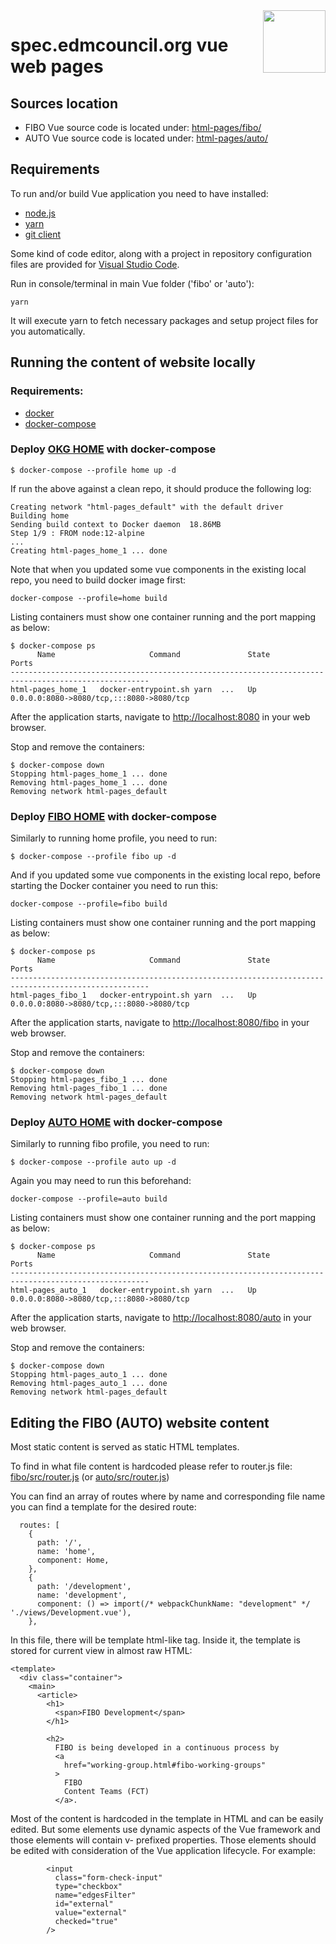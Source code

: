 <img src="https://vuejs.org/images/logo.png" width="100" align="right"/>

# spec.edmcouncil.org vue web pages 

## Sources location

- FIBO Vue source code is located under: [html-pages/fibo/](./fibo/)
- AUTO Vue source code is located under: [html-pages/auto/](./auto/)


## Requirements

To run and/or build Vue application you need to have installed:

* [node.js](https://nodejs.org/)
* [yarn](https://yarnpkg.com/)
* [git client](https://git-scm.com/)

Some kind of code editor, along with a project in repository configuration files are provided for [Visual Studio Code](https://code.visualstudio.com/).

Run in console/terminal in main Vue folder ('fibo' or 'auto'):

```
yarn
```

It will execute yarn to fetch necessary packages and setup project files for you automatically.

## Running the content of website locally
### Requirements:

* [docker](https://docs.docker.com/get-docker/)
* [docker-compose](https://docs.docker.com/compose/install/)

### Deploy [OKG HOME](./home) with docker-compose

```
$ docker-compose --profile home up -d
```
If run the above against a clean repo, it should produce the following log:
```
Creating network "html-pages_default" with the default driver
Building home
Sending build context to Docker daemon  18.86MB
Step 1/9 : FROM node:12-alpine
...
Creating html-pages_home_1 ... done
```
Note that when you updated some vue components in the existing local repo, you need to build docker image first:
```
docker-compose --profile=home build
```

Listing containers must show one container running and the port mapping as below:
```
$ docker-compose ps
      Name                     Command               State                    Ports                  
-----------------------------------------------------------------------------------------------------
html-pages_home_1   docker-entrypoint.sh yarn  ...   Up      0.0.0.0:8080->8080/tcp,:::8080->8080/tcp
```

After the application starts, navigate to [http://localhost:8080](http://localhost:8080) in your web browser.

Stop and remove the containers:
```
$ docker-compose down
Stopping html-pages_home_1 ... done
Removing html-pages_home_1 ... done
Removing network html-pages_default
```

### Deploy [FIBO HOME](./fibo) with docker-compose
Similarly to running home profile, you need to run:
```
$ docker-compose --profile fibo up -d
```
And if you updated some vue components in the existing local repo, before starting the Docker container you need to run this:
```
docker-compose --profile=fibo build
```

Listing containers must show one container running and the port mapping as below:
```
$ docker-compose ps
      Name                     Command               State                    Ports                  
-----------------------------------------------------------------------------------------------------
html-pages_fibo_1   docker-entrypoint.sh yarn  ...   Up      0.0.0.0:8080->8080/tcp,:::8080->8080/tcp
```

After the application starts, navigate to [http://localhost:8080/fibo](http://localhost:8080/fibo) in your web browser.

Stop and remove the containers:
```
$ docker-compose down
Stopping html-pages_fibo_1 ... done
Removing html-pages_fibo_1 ... done
Removing network html-pages_default
```

### Deploy [AUTO HOME](./auto) with docker-compose
Similarly to running fibo profile, you need to run:
```
$ docker-compose --profile auto up -d
```
Again you may need to run this beforehand:
```
docker-compose --profile=auto build
```
Listing containers must show one container running and the port mapping as below:
```
$ docker-compose ps
      Name                     Command               State                    Ports                  
-----------------------------------------------------------------------------------------------------
html-pages_auto_1   docker-entrypoint.sh yarn  ...   Up      0.0.0.0:8080->8080/tcp,:::8080->8080/tcp
```
After the application starts, navigate to [http://localhost:8080/auto](http://localhost:8080/auto) in your web browser.

Stop and remove the containers:
```
$ docker-compose down
Stopping html-pages_auto_1 ... done
Removing html-pages_auto_1 ... done
Removing network html-pages_default
```


## Editing the FIBO (AUTO) website content
Most static content is served as static HTML templates.

To find in what file content is hardcoded please refer to router.js file: [fibo/src/router.js](./fibo/src/router.js) (or [auto/src/router.js](./auto/src/router.js))


You can find an array of routes where by name and corresponding file name you can find a template for the desired route:

```
  routes: [
    {
      path: '/',
      name: 'home',
      component: Home,
    },
    {
      path: '/development',
      name: 'development',
      component: () => import(/* webpackChunkName: "development" */ './views/Development.vue'),
    },
```

In this file, there will be template html-like tag. Inside it, the template is stored for current view in almost raw HTML:

```
<template>
  <div class="container">
    <main>
      <article>
        <h1>
          <span>FIBO Development</span>
        </h1>

        <h2>
          FIBO is being developed in a continuous process by
          <a
            href="working-group.html#fibo-working-groups"
          >
            FIBO
            Content Teams (FCT)
          </a>. 
```
Most of the content is hardcoded in the template in HTML and can be easily edited. But some elements use dynamic aspects of the Vue framework and those elements will contain v- prefixed properties. Those elements should be edited with consideration of the Vue application lifecycle. For example:

```
        <input
          class="form-check-input"
          type="checkbox"
          name="edgesFilter"
          id="external"
          value="external"
          checked="true"
        />
```        

